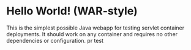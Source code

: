 Hello World! (WAR-style)
===============

This is the simplest possible Java webapp for testing servlet container deployments.  It should work on any container and requires no other dependencies or configuration.
pr test 
